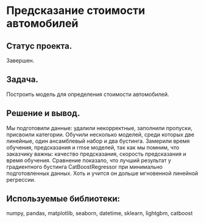 # Предсказание стоимости автомобилей
## Статус проекта.
Завершен.
## Задача. 
Построить модель для определения стоимости автомобилей.

## Решение и вывод. 
Мы подготовили данные: удалили некорректные, заполнили пропуски, присвоили категории. Обучили несколько моделей, среди которых две линейные, один ансамблевый набор и два бустинга. Замерили время обучения, предсказания и rmse моделей, так как мы помним, что заказчику важны: качество предсказания, скорость предсказания и время обучения. Сравнение показало, что лучший результат у градиентного бустинга CatBoostRegressor при минимально подготовленных данных. Хоть и учится он дольше мгновенной линейной регрессии.

## Используемые библиотеки:
numpy, pandas, matplotlib, seaborn, datetime, sklearn, lightgbm, catboost
